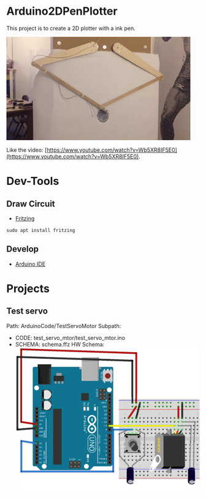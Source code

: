 # Arduino2DPenPlotter
This project is to create a 2D plotter with a ink pen.

![](docs/imgs/Blackstripes_MkII.gif)

Like the video: [https://www.youtube.com/watch?v=Wb5XR8IF5E0](https://www.youtube.com/watch?v=Wb5XR8IF5E0).

# Dev-Tools

## Draw Circuit

* [Fritzing](https://fritzing.org/download/)
```
sudo apt install fritzing
```

## Develop

* [Arduino IDE](https://www.arduino.cc/en/Main/Software)

# Projects

## Test servo
Path: ArduinoCode/TestServoMotor
Subpath:
* CODE: test_servo_mtor/test_servo_mtor.ino
* SCHEMA: schema.ffz
HW Schema:
![](ArduinoCode/TestServoMotor/schema_bb.png)

